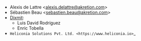 - Alexis de Lattre \<<alexis.delattre@akretion.com>\>
- Sébastien Beau \<<sebastien.beau@akretion.com>\>
- [Dixmit](https://www.dixmit.com):
  - Luis David Rodríguez
  - Enric Tobella
- `Heliconia Solutions Pvt. Ltd. <https://www.heliconia.io>`_
